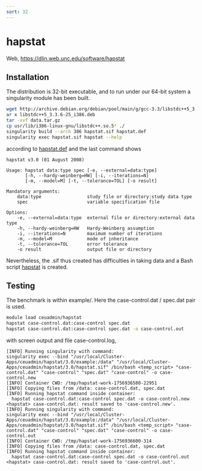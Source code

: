 ```yaml
---
sort: 32
---
```


# hapstat

Web, <https://dlin.web.unc.edu/software/hapstat>

## Installation

The distribution is 32-bit executable, and to run under our 64-bit system a singularity module has been built.

```bash
wget http://archive.debian.org/debian/pool/main/g/gcc-3.3/libstdc++5_3.3.6-25_i386.deb
ar x libstdc++5_3.3.6-25_i386.deb
tar -xvf data.tar.gz
cp usr/lib/i386-linux-gnu/libstdc++.so.5* ./
singularity build --arch 386 hapstat.sif hapstat.def
singularity exec hapstat.sif hapstat --help
```

according to [hapstat.def](files/hapstat.def) and the last command shows

```
hapstat v3.0 (01 August 2008)

Usage: hapstat data:type spec [-e, --external=data:type]
       [-h, --hardy-weinberg=HW] [-i, --iterations=N]
       [-m, --model=M] [-t, --tolerance=TOL] [-o result]

Mandatory arguments:
    data:type                 study file or directory:study data type
    spec                      variable specification file

Options:
    -e, --external=data:type  external file or directory:external data type
    -h, --hardy-weinberg=HW   Hardy-Weinberg assumption
    -i, --iterations=N        maximum number of iterations
    -m, --model=M             mode of inheritance
    -t, --tolerance=TOL       error tolerance
    -o result                 output file or directory
```

Nevertheless, the .sif thus created has difficulties in taking data and a Bash script [hapstat](files/hapstat) is created.

## Testing

The benchmark is within example/. Here the case-control.dat / spec.dat pair is used.

```bash
module load ceuadmin/hapstat
hapstat case-control.dat:case-control spec.dat
hapstat case-control.dat:case-control spec.dat -o case-control.out
```

with screen output and file case-control.log,

```
[INFO] Running singularity with command:
singularity exec --bind "/usr/local/Cluster-Apps/ceuadmin/hapstat/3.0/example:/data" "/usr/local/Cluster-Apps/ceuadmin/hapstat/3.0/hapstat.sif" /bin/bash <temp_script> "case-control.dat" "case-control" "spec.dat" "case-control" -o case-control.new
[INFO] Container CWD: /tmp/hapstat-work-1756936580-22951
[INFO] Copying files from /data: case-control.dat, spec.dat
[INFO] Running hapstat command inside container:
  hapstat case-control.dat:case-control spec.dat -o case-control.new
<hapstat> case-control.dat: result saved to 'case-control.new'.
[INFO] Running singularity with command:
singularity exec --bind "/usr/local/Cluster-Apps/ceuadmin/hapstat/3.0/example:/data" "/usr/local/Cluster-Apps/ceuadmin/hapstat/3.0/hapstat.sif" /bin/bash <temp_script> "case-control.dat" "case-control" "spec.dat" "case-control" -o case-control.out
[INFO] Container CWD: /tmp/hapstat-work-1756936600-314
[INFO] Copying files from /data: case-control.dat, spec.dat
[INFO] Running hapstat command inside container:
  hapstat case-control.dat:case-control spec.dat -o case-control.out
<hapstat> case-control.dat: result saved to 'case-control.out'.
```
